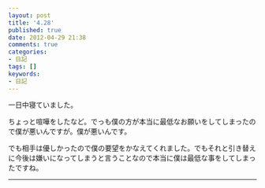 ```yaml
---
layout: post
title: '4.28'
published: true
date: 2012-04-29 21:38
comments: true
categories:
- 日記
tags: []
keywords:
- 日記
---
```

一日中寝ていました。

ちょっと喧嘩をしたなど。でっも僕の方が本当に最低なお願いをしてしまったので僕が悪いんですが。僕が悪いんです。

でも相手は優しかったので僕の要望をかなえてくれました。でもそれと引き替えに今後は嫌いになってしまうと言うことなので本当に僕は最低な事をしてしまったですね。

---

